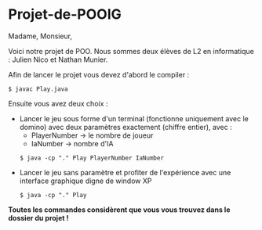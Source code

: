 # Projet-de-POOIG

Madame, Monsieur,

Voici notre projet de POO. Nous sommes deux élèves de L2 en informatique : Julien Nico et Nathan Munier.

Afin de lancer le projet vous devez d'abord le compiler : 
```
$ javac Play.java
```
Ensuite vous avez deux choix :
- Lancer le jeu sous forme d'un terminal (fonctionne uniquement avec le domino) avec deux paramètres exactement (chiffre entier), avec : 
  - PlayerNumber -> le nombre de joueur 
  - IaNumber -> nombre d'IA
  ```
  $ java -cp "." Play PlayerNumber IaNumber
  ```
- Lancer le jeu sans paramètre et profiter de l'expérience avec une interface graphique digne de window XP
  ```
  $ java -cp "." Play
    ```

**Toutes les commandes considèrent que vous vous trouvez dans le dossier du projet !**